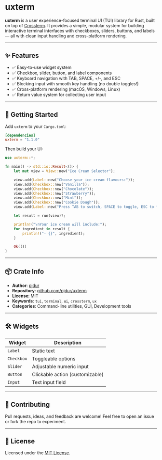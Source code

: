 # uxterm

**uxterm** is a user experience-focused terminal UI (TUI) library for Rust, built on top of [Crossterm](https://crates.io/crates/crossterm). It provides a simple, modular system for building interactive terminal interfaces with checkboxes, sliders, buttons, and labels — all with clean input handling and cross-platform rendering.

---

## ✨ Features

- ✅ Easy-to-use widget system
- ✅ Checkbox, slider, button, and label components
- ✅ Keyboard navigation with TAB, SPACE, +/-, and ESC
- ✅ Blocking input with smooth key handling (no double toggles!)
- ✅ Cross-platform rendering (macOS, Windows, Linux)
- ✅ Return value system for collecting user input

---

## 🚀 Getting Started

Add `uxterm` to your `Cargo.toml`:

```toml
[dependencies]
uxterm = "1.1.0"
```

Then build your UI:

```rust
use uxterm::*;

fn main() -> std::io::Result<()> {
    let mut view = View::new("Ice Cream Selector");

    view.add(Label::new("Choose your ice cream flavours:"));
    view.add(Checkbox::new("Vanilla"));
    view.add(Checkbox::new("Chocolate"));
    view.add(Checkbox::new("Strawberry"));
    view.add(Checkbox::new("Mint"));
    view.add(Checkbox::new("Cookie Dough"));
    view.add(Label::new("Press TAB to switch, SPACE to toggle, ESC to finish"));

    let result = run(view)?;

    println!("\nYour ice cream will include:");
    for ingredient in result {
        println!("- {}", ingredient);
    }

    Ok(())
}
```

---

## 📦 Crate Info

- **Author**: [pjdur](https://github.com/pjdur)
- **Repository**: [github.com/pjdur/uxterm](https://github.com/pjdur/uxterm)
- **License**: MIT
- **Keywords**: `tui`, `terminal`, `ui`, `crossterm`, `ux`
- **Categories**: Command-line utilities, GUI, Development tools

---

## 🛠 Widgets

| Widget    | Description                          |
|-----------|--------------------------------------|
| `Label`   | Static text                          |
| `Checkbox`| Toggleable options                   |
| `Slider`  | Adjustable numeric input             |
| `Button`  | Clickable action (customizable)      |
| `Input`   | Text input field                     |

---

## 📣 Contributing

Pull requests, ideas, and feedback are welcome! Feel free to open an issue or fork the repo to experiment.

---

## 📜 License

Licensed under the [MIT License](./LICENSE.txt).
